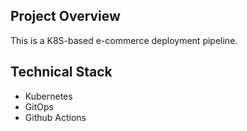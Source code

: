 ## Project Overview
This is a K8S-based e-commerce deployment pipeline.

## Technical Stack
- Kubernetes
- GitOps
- Github Actions